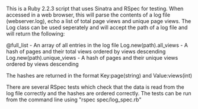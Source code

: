 This is a Ruby 2.2.3 script that uses Sinatra and RSpec for testing.
When accessed in a web browser, this will parse the contents of a log file (webserver.log), echo a list of total page views and unique page views.
The Log class can be used seperately and will accept the path of a log file and will return the following:

@full_list - An array of all entries in the log file
Log.new(path).all_views - A hash of pages and their total views ordered by views descending
Log.new(path).unique_views - A hash of pages and their unique views ordered by views descending

The hashes are returned in the format Key:page(string) and Value:views(int)

There are several RSpec tests which check that the data is read from the log file correctly and the hashes are ordered correctly.
The tests can be run from the command line using "rspec spec/log_spec.rb"